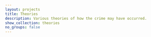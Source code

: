```yaml
---
layout: projects
title: Theories
description: Various theories of how the crime may have occurred.
show_collection: theories
no_groups: false
---
```

